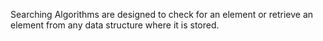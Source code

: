 Searching Algorithms are designed to check for an element or retrieve an element from any data structure where it is stored.
